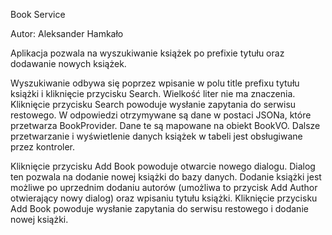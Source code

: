 ﻿Book Service

Autor: Aleksander Hamkało

Aplikacja pozwala na wyszukiwanie książek po prefixie tytułu oraz dodawanie nowych książek.

Wyszukiwanie odbywa się poprzez wpisanie w polu title prefixu tytułu książki i kliknięcie przycisku Search. Wielkość liter nie ma znaczenia. Kliknięcie przycisku Search powoduje wysłanie zapytania do serwisu restowego. W odpowiedzi otrzymywane są dane w postaci JSONa, które przetwarza BookProvider. Dane te są mapowane na obiekt BookVO. Dalsze przetwarzanie i wyświetlenie danych książek w tabeli jest obsługiwane przez kontroler.

Kliknięcie przycisku Add Book powoduje otwarcie nowego dialogu. Dialog ten pozwala na dodanie nowej książki do bazy danych. Dodanie książki jest możliwe po uprzednim dodaniu autorów (umożliwa to przycisk Add Author otwierający nowy dialog) oraz wpisaniu tytułu książki. Kliknięcie przycisku Add Book powoduje wysłanie zapytania do serwisu restowego i dodanie nowej książki.